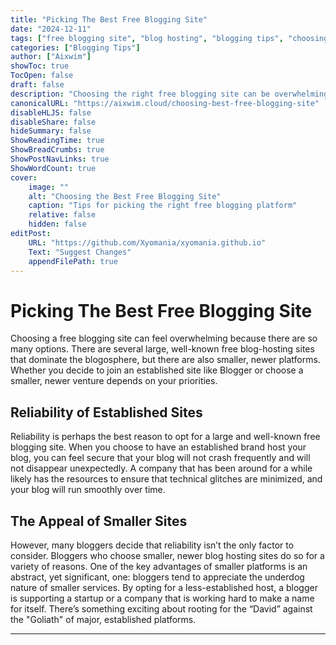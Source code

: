 ```yaml
---
title: "Picking The Best Free Blogging Site"
date: "2024-12-11"
tags: ["free blogging site", "blog hosting", "blogging tips", "choosing blog platform"]
categories: ["Blogging Tips"]
author: ["Aixwim"]
showToc: true
TocOpen: false
draft: false
description: "Choosing the right free blogging site can be overwhelming. Here’s a guide to help you pick the best platform based on your priorities."
canonicalURL: "https://aixwim.cloud/choosing-best-free-blogging-site"
disableHLJS: false
disableShare: false
hideSummary: false
ShowReadingTime: true
ShowBreadCrumbs: true
ShowPostNavLinks: true
ShowWordCount: true
cover:
    image: ""
    alt: "Choosing the Best Free Blogging Site"
    caption: "Tips for picking the right free blogging platform"
    relative: false
    hidden: false
editPost:
    URL: "https://github.com/Xyomania/xyomania.github.io"
    Text: "Suggest Changes"
    appendFilePath: true
---
```


# Picking The Best Free Blogging Site

Choosing a free blogging site can feel overwhelming because there are so many options. There are several large, well-known free blog-hosting sites that dominate the blogosphere, but there are also smaller, newer platforms. Whether you decide to join an established site like Blogger or choose a smaller, newer venture depends on your priorities.

## Reliability of Established Sites

Reliability is perhaps the best reason to opt for a large and well-known free blogging site. When you choose to have an established brand host your blog, you can feel secure that your blog will not crash frequently and will not disappear unexpectedly. A company that has been around for a while likely has the resources to ensure that technical glitches are minimized, and your blog will run smoothly over time.

## The Appeal of Smaller Sites

However, many bloggers decide that reliability isn’t the only factor to consider. Bloggers who choose smaller, newer blog hosting sites do so for a variety of reasons. One of the key advantages of smaller platforms is an abstract, yet significant, one: bloggers tend to appreciate the underdog nature of smaller services. By opting for a less-established host, a blogger is supporting a startup or a company that is working hard to make a name for itself. There’s something exciting about rooting for the “David” against the "Goliath" of major, established platforms.

---
